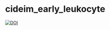 # cideim_early_leukocyte


[![DOI](https://zenodo.org/badge/323398486.svg)](https://zenodo.org/badge/latestdoi/323398486)


